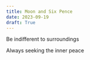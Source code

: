 ```yaml
---
title: Moon and Six Pence
date: 2023-09-19
draft: True
---
```


Be indifferent to surroundings

Always seeking the inner peace

